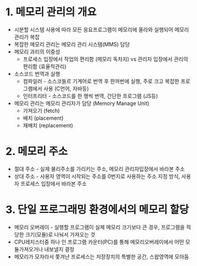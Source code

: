 # 1. 메모리 관리의 개요

  * 시분할 시스템 사용에 따라 모든 응요프로그램이 메모리에 올라와 실행되어 메모리 관리가 복잡
  * 복잡한 메모리 관리는 메모리 관리 시스템(MMS) 담당
  * 메모리 과리의 이중성
    * 프로세스 입장에서 작업의 편리함 (메모리 독차지) vs 관리자 입장에서 관리의 편리함 (효율적관리)
  * 소스코드 번역과 실행
    * 컴파일러 - 소스코들르 기계어로 번역 후 한꺼번에 실행, 주로 크고 복잡한 프로그램에서 사용 (C언어, 자바등)
    * 인터프리터 - 소스코드를 한 행씩 번역, 간단한 프로그램 (JS등)
  * 메모리 관리는 메모리 관리자가 담당 (Memory Manage Unit)
    * 가져오기 (fetch)
    * 배치 (placement)
    * 재배치 (replacement)

# 2. 메모리 주소

  * 절대 주소 - 실제 물리주소를 가리키는 주소, 메모리 관리자입장에서 바라본 주소
  * 상대 주소 - 사용자 영역이 시작되는 주소를 0번지로 사용하는 주소 지정 방식, 사용자 프로세스 입장에서 바라본 주소

# 3. 단일 프로그래밍 환경에서의 메모리 할당

  * 메모리 오버레이 - 실행할 프로그램이 실제 메모리 크기보다 큰 경우, 프로그램을 적당한 크기(모듈)로 나눠서 가져오는 것
  * CPU레지스터중 하나 인 프로그램 카운터(PC)를 통해 메모리오버레이에서 어떤 모듈가져오거나 내보낼지 결정
  * 메모리가 모자라서 쫓겨난 프로세스는 저장장치의 특별한 공간, 스왑영역에 모아둠